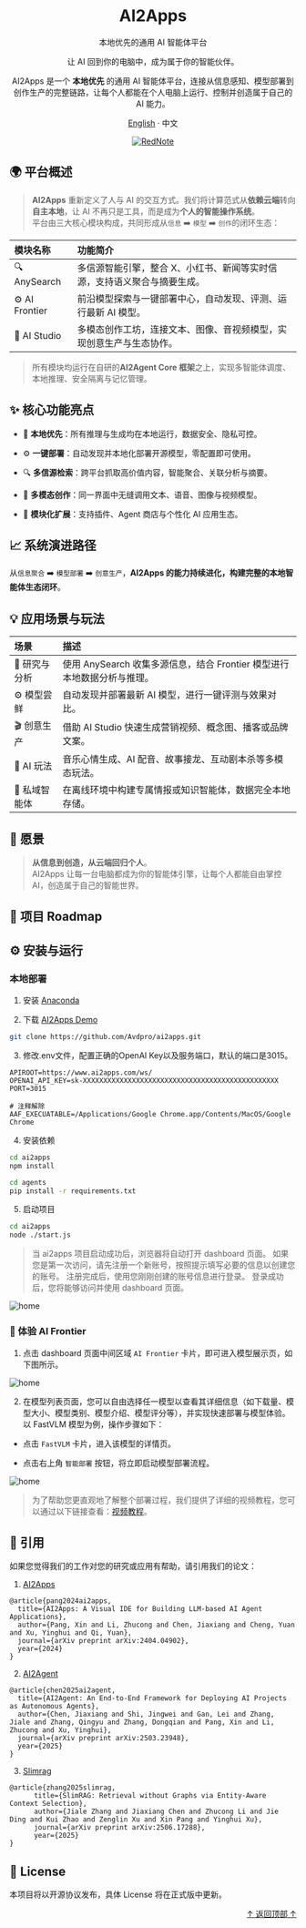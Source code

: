 <div align="center">

  <a name="readme-top"></a>

  <h1>AI2Apps</h1>

  <p>本地优先的通用 AI 智能体平台</p>
  
  <p>让 AI 回到你的电脑中，成为属于你的智能伙伴。</p>

  <p>AI2Apps 是一个 <strong>本地优先</strong> 的通用 AI 智能体平台，连接从信息感知、模型部署到创作生产的完整链路，让每个人都能在个人电脑上运行、控制并创造属于自己的 AI 能力。</p>

  [English](./README.md) · 中文

  [![RedNote](https://img.shields.io/badge/RedNote-AI2Apps-red)](https://www.xiaohongshu.com/user/profile/5fdeafe6000000000100a1f3)

</div>

<!-- <div align="center">
  <img src="assets/intro.png">
</div> -->


## 🌍 平台概述

> **AI2Apps** 重新定义了人与 AI 的交互方式。我们将计算范式从**依赖云端**转向**自主本地**，让 AI 不再只是工具，而是成为**个人的智能操作系统**。<br>
> 平台由三大核心模块构成，共同形成从`信息` ➡️ `模型` ➡️ `创作`的闭环生态：

| **模块名称**   | **功能简介**                                                                 |
|:---------------|:-----------------------------------------------------------------------------|
| 🔍 AnySearch   | 多信源智能引擎，整合 X、小红书、新闻等实时信源，支持语义聚合与摘要生成。       |
| ⚙️ AI Frontier  | 前沿模型探索与一键部署中心，自动发现、评测、运行最新 AI 模型。                 |
| 🎨 AI Studio    | 多模态创作工坊，连接文本、图像、音视频模型，实现创意生产与生态协作。           |  |

> 所有模块均运行在自研的**AI2Agent Core 框架**之上，实现多智能体调度、本地推理、安全隔离与记忆管理。


## ✨ 核心功能亮点

- 🧠 **本地优先**：所有推理与生成均在本地运行，数据安全、隐私可控。  

- ⚙️ **一键部署**：自动发现并本地化部署开源模型，零配置即可使用。  

- 🔍 **多信源检索**：跨平台抓取高价值内容，智能聚合、关联分析与摘要。  

- 🎨 **多模态创作**：同一界面中无缝调用文本、语音、图像与视频模型。  

- 🧩 **模块化扩展**：支持插件、Agent 商店与个性化 AI 应用生态。


## 📈 系统演进路径

从`信息聚合` ➡️ `模型部署` ➡️ `创意生产`，**AI2Apps 的能力持续进化，构建完整的本地智能体生态闭环**。


## 💡 应用场景与玩法

| **场景**       | **描述**                                                                 |
|:---------------|:-------------------------------------------------------------------------|
| 🧠 研究与分析   | 使用 AnySearch 收集多源信息，结合 Frontier 模型进行本地数据分析与推理。       |
| ⚙️ 模型尝鲜     | 自动发现并部署最新 AI 模型，进行一键评测与效果对比。                         |
| 🎬 创意生产     | 借助 AI Studio 快速生成营销视频、概念图、播客或品牌文案。                     |
| 🎵 AI 玩法     | 音乐心情生成、AI 配音、故事接龙、互动剧本杀等多模态玩法。                     |
| 🔐 私域智能体   | 在离线环境中构建专属情报或知识智能体，数据完全本地存储。                     |


## 🌟 愿景

> **从信息到创造，从云端回归个人**。<br>
> AI2Apps 让每一台电脑都成为你的智能体引擎，让每个人都能自由掌控 AI，创造属于自己的智能世界。


## 🧭 项目 Roadmap


## ⚙️ 安装与运行

### 本地部署

1. 安装 [Anaconda](https://www.anaconda.com/) 

2. 下载 [AI2Apps Demo](https://github.com/Avdpro/ai2apps)

```bash
git clone https://github.com/Avdpro/ai2apps.git
```

3. 修改.env文件，配置正确的OpenAI Key以及服务端口，默认的端口是3015。

```
APIROOT=https://www.ai2apps.com/ws/
OPENAI_API_KEY=sk-XXXXXXXXXXXXXXXXXXXXXXXXXXXXXXXXXXXXXXXXXXXXXXXX
PORT=3015

# 注释解除
AAF_EXECUATABLE=/Applications/Google Chrome.app/Contents/MacOS/Google Chrome
```

4. 安装依赖

```bash
cd ai2apps
npm install
```

```bash
cd agents
pip install -r requirements.txt
```

5. 启动项目

```bash
cd ai2apps
node ./start.js
```
> 当 ai2apps 项目启动成功后，浏览器将自动打开 dashboard 页面。
> 如果您是第一次访问，请先注册一个新账号，按照提示填写必要的信息以创建您的账号。
> 注册完成后，使用您刚刚创建的账号信息进行登录。
> 登录成功后，您将能够访问并使用 dashboard 页面。

<p>
  <img src="./assets/dashboard.jpg" alt="home" />
</p>

### 🚀 体验 AI Frontier

1. 点击 dashboard 页面中间区域 `AI Frontier` 卡片，即可进入模型展示页，如下图所示。

<p>
  <img src="./assets/AI_Frontier.jpg" alt="home" />
</p>

2. 在模型列表页面，您可以自由选择任一模型以查看其详细信息（如下载量、模型大小、模型类别、模型介绍、模型评分等），并实现快速部署与模型体验。以 FastVLM 模型为例，操作步骤如下：

- 点击 `FastVLM` 卡片，进入该模型的详情页。

- 点击右上角 `智能部署` 按钮，将立即启动模型部署流程。

<p>
  <img src="./assets/AI_Frontier_deploy.jpg" alt="home" />
</p>

> 为了帮助您更直观地了解整个部署过程，我们提供了详细的视频教程，您可以通过以下链接查看：[视频教程](https://github.com/zdq93/zdq93.github.io)。


## 📝 引用

如果您觉得我们的工作对您的研究或应用有帮助，请引用我们的论文： 

1. [AI2Apps](https://arxiv.org/abs/2404.04902?context=cs.SE)
```
@article{pang2024ai2apps,
  title={AI2Apps: A Visual IDE for Building LLM-based AI Agent Applications},
  author={Pang, Xin and Li, Zhucong and Chen, Jiaxiang and Cheng, Yuan and Xu, Yinghui and Qi, Yuan},
  journal={arXiv preprint arXiv:2404.04902},
  year={2024}
}
```

2. [AI2Agent](https://arxiv.org/abs/2503.23948)
```
@article{chen2025ai2agent,
  title={AI2Agent: An End-to-End Framework for Deploying AI Projects as Autonomous Agents},
  author={Chen, Jiaxiang and Shi, Jingwei and Gan, Lei and Zhang, Jiale and Zhang, Qingyu and Zhang, Dongqian and Pang, Xin and Li, Zhucong and Xu, Yinghui},
  journal={arXiv preprint arXiv:2503.23948},
  year={2025}
}
```

3. [Slimrag](https://arxiv.org/abs/2506.17288)
```
@article{zhang2025slimrag,
      title={SlimRAG: Retrieval without Graphs via Entity-Aware Context Selection}, 
      author={Jiale Zhang and Jiaxiang Chen and Zhucong Li and Jie Ding and Kui Zhao and Zenglin Xu and Xin Pang and Yinghui Xu},
      journal={arXiv preprint arXiv:2506.17288},
      year={2025}
}
```


## 📜 License

本项目将以开源协议发布，具体 License 将在正式版中更新。


<p align="right" >
  <a href="#readme-top">
    ↑ 返回顶部 ↑
  </a>
</p>



















